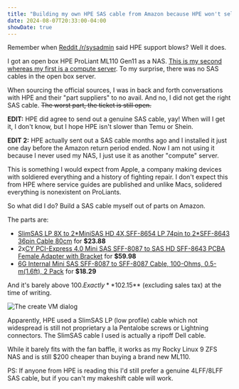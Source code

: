 ```yaml
---
title: "Building my own HPE SAS cable from Amazon because HPE won't sell me one"
date: 2024-08-07T20:33:00-04:00
showDate: true
---
```


Remember when [Reddit /r/sysadmin](https://www.reddit.com/r/sysadmin/) said
HPE support blows? Well it does.

I got an open box HPE ProLiant ML110 Gen11 as a NAS.
[This is my second whereas my first is a compute server](/images/homelab_20240728.jpg).
To my surprise, there was no SAS cables in the open box server.

When sourcing the official sources, I was in back and forth conversations with
HPE and their "part suppliers" to no avail. And no, I did not get the right SAS
cable. ~~The worst part, the ticket is still open.~~

**EDIT:** HPE did agree to
send out a genuine SAS cable, yay! When will I get it, I don't know, but I hope
HPE isn't slower than Temu or Shein.

**EDIT 2:** HPE actually sent out a SAS cable months ago and I installed it
just one day before the Amazon return period ended. Now I am not using it
because I never used my NAS, I just use it as another "compute" server.

This is something I would expect from Apple, a company making devices with
soldiered everything and a history of fighting repair. I don't expect this from
HPE where service guides are published and unlike Macs, solidered everything is
nonexistent on ProLiants.

So what did I do? Build a SAS cable myself out of parts on Amazon.

The parts are:

 * [SlimSAS LP 8X to 2\*MiniSAS HD 4X,SFF-8654 LP 74pin to 2\*SFF-8643 36pin Cable 80cm](https://www.amazon.com/dp/B0B5D2K1HP) for **$23.88**
 * 2x[CY PCI-Express 4.0 Mini SAS SFF-8087 to SAS HD SFF-8643 PCBA Female Adapter with Bracket](https://www.amazon.com/dp/B0BZ57DMMM) for **$59.98**
 * [6G Internal Mini SAS SFF-8087 to SFF-8087 Cable, 100-Ohms, 0.5-m(1.6ft), 2 Pack](https://www.amazon.com/dp/B017CO6JRO) for **$18.29**

And it's barely above $100. Exactly **$102.15** (excluding sales tax) at the
time of writing.

![The create VM dialog](/images/hpe_ml110_diy_sas.jpg)

Apparently, HPE used a SlimSAS LP (low profile) cable which not widespread is
still not proprietary a la Pentalobe screws or Lightning connectors. The
SlimSAS cable I used is actually a ripoff Dell cable.

While it barely fits with the fan baffle, it works as my Rocky Linux 9 ZFS NAS
and is still $200 cheaper than buying a brand new ML110.

PS: If anyone from HPE is reading this I'd still prefer a genuine 4LFF/8LFF
SAS cable, but if you can't my makeshift cable will work.
